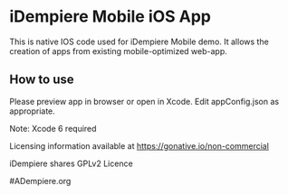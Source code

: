 iDempiere Mobile iOS App
============

This is native IOS code used for iDempiere Mobile demo. It allows the creation of apps from existing mobile-optimized web-app.

How to use
------------

Please preview app in browser or open in Xcode. Edit appConfig.json as appropriate.

Note: Xcode 6 required

Licensing information available at https://gonative.io/non-commercial

iDempiere shares GPLv2 Licence

#ADempiere.org
